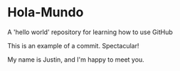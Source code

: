 # Hola-Mundo
A 'hello world' repository for learning how to use GitHub

This is an example of a commit. Spectacular!

My name is Justin, and I'm happy to meet you.
